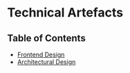 # Technical Artefacts

## Table of Contents

- [Frontend Design](FRONTEND-DESIGN.md)
- [Architectural Design](ARCHITECTURAL-DESIGN.md)
